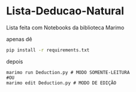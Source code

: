 # Lista-Deducao-Natural
Lista feita com Notebooks da biblioteca Marimo

apenas dê
```bash
pip install -r requirements.txt
```

depois
```
marimo run Deduction.py # MODO SOMENTE-LEITURA
#OU
marimo edit Deduction.py # MODO DE EDIÇÃO
```
